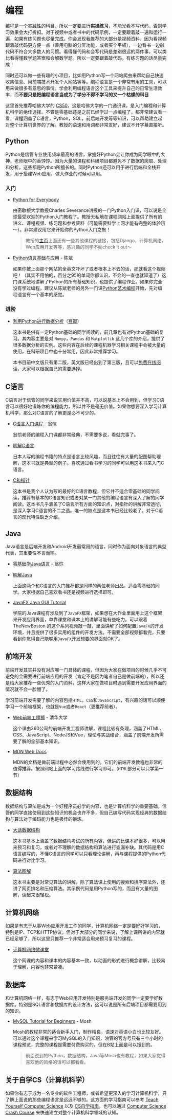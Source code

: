 
# 编程

编程是一个实践性的科目，所以一定要进行**实操练习**，不能光看不写代码，否则学习效果会大打折扣。对于视频中或者书中的代码示例，一定要跟着敲一遍和运行一遍，如果有练习题也尽量完成。你会发现我推荐的大部分是视频资料，因为看视频跟着敲代码更方便一点（善用电脑的分屏功能，或者买个平板），一边看书一边敲代码不符合大多数人的习惯。看得懂代码和会写代码是差别很远的两件事，可以类比看得懂数学题答案和会解数学题。所以一定要跟着敲代码，有练习题的话尽量完成！

同时还可以做一些有趣的小项目，比如用Python写一个网站爬虫来帮助自己快速收集信息、用前端技术开发个人网站等等。编程语言是一个非常有用的工具，可以用来做很多有意思的事情。学会利用编程语言这个工具来提升自己的日常生活效率，而**不要只是把编程语言当成为了学分不得不学习的又一个枯燥的科目**

这里首先推荐哈佛大学的 [CS50](https://www.bilibili.com/video/BV1m24y1W7b1)，这是哈佛大学的一门通识课，是入门编程和计算机科学的绝佳选择。不管是零基础还是之前已经学过一点编程了，都非常建议看一看，课程涵盖了C语言，Python，SQL，前后端开发等等知识，可以帮助建立起对整个计算机世界的了解。教授的语速和用词都非常友好，建议不开字幕直接听。

## Python

Python是信管专业使用频率最高的语言，掌握好Python会让你成为同学眼中的大神，老师眼中的香饽饽。因为大量的课程和科研项目都避免不了数据的爬取、处理和分析，这些都是Python所擅长的。同时Python还可以用于进行后端和全栈开发，用于搭建Web应用，做大作业的时候可以用。

### 入门

- [Python for Everybody](https://www.py4e.com/)

  由密歇根大学教授Charles Severance讲授的一门Python入门课，可以说是全球最受欢迎的Python入门教程了。教授无私地在课程网站上面提供了所有的讲义、课程视频、练习题和参考资料（可能需要科学上网才能有完整的体验哦～）。非常建议用它来开始你的Python入门之旅！
  >教授的[主页](https://online.dr-chuck.com/)上面还有一些其他课程的链接，包括Django，计算机网络，Web应用开发等等，感兴趣的同学不妨check it out～

- [Python语言基础与应用](https://www.bilibili.com/video/BV1V741147QH) - 陈斌

  如果你被上面那个网站的全英文吓坏了或者根本上不去的话，那就看这个视频吧！（其实不用怕的，百分之95的单词你都认识，不会的一查也就知道了）这门课系统地讲解了Python的所有基础知识，也提供了编程作业。如果你完全没有学过编程，建议从陈斌老师的另外一门课[Python艺术编程](https://www.bilibili.com/video/BV1aF411W74V)开始，先对编程语言有一个基本的感觉。

### 进阶

- [利用Python进行数据分析](https://wesmckinney.com/book/)（[豆瓣](https://book.douban.com/subject/30283996/)）

  这本书是供有一定Python基础的同学阅读的，前几章也有对Python基础的复习。其内容主要是对 `Numpy`，`Pandas` 和 `Matplotlib` 这几个库的介绍，提供了很多数据分析的实例。这些内容在后续的课程机器学习相关课程中会被大量的使用，在科研项目中也十分常用，因此非常推荐学习。

  本书目前中文版只有第二版，英文版已经出到了第三版，且可以[免费在线阅读](https://wesmckinney.com/book/)，大家可以根据自己的需要选择。

## C语言

C语言对于信管的同学来说实用价值并不高，可以说基本上不会用到，但学习C语言可以很好地锻炼你的编程能力，所以并不是毫无价值。如果你想要深入学习计算机科学，那么对C语言的了解更是必不可少的。

- [C语言入门课程](https://www.icourse163.org/course/ZJU-199001?from=searchPage&outVendor=zw_mooc_pcssjg_) - 翁恺

  翁恺老师的编程入门课都非常经典，不需要多说，看就完事了。
  
- [明解C语言](https://book.douban.com/subject/26663756/)

  日本人写的编程书籍的特点是语言比较风趣，而且往往有大量的配图帮助理解，这本书就是典型的例子。喜欢通过看书学习的同学可以用这本书来入门C语言。

- [C和指针](https://book.douban.com/subject/35216781/)
  
  这本书是我个人认为写的最好的C语言教程，但它并不适合零基础的同学阅读，推荐有基本的C语言知识或者对某一门其他的编程语言有深入了解的同学阅读。这本书几乎涵盖了C语言所有方面的知识点，对指针的讲解非常透彻，是深入学习C语言的不二之选。唯一的缺点是这本书已经比较老了，对于C语言的现代特性缺乏介绍。

## Java

Java语言是后端开发和Android开发最常用的语言，同时作为面向对象语言的典型代表，其重要性不言而喻。

- [零基础学Java语言](https://www.icourse163.org/course/ZJU-1001541001?from=searchPage&outVendor=zw_mooc_pcssjg_) - 翁恺
- [明解Java](https://book.douban.com/subject/30142951/)
    
  上面这两个和C语言的入门推荐都是同样的两位老师出品，适合零基础的同学。大家根据自己喜欢看书还是视频进行选择即可。

- [JavaFX Java GUI Tutorial](https://www.youtube.com/playlist?list=PL6gx4Cwl9DGBzfXLWLSYVy8EbTdpGbUIG)

  学院的Java课程有涉及到了`JavaFX`框架，如果想在大作业里面用上这个框架来开发应用界面，单靠课堂和课本上的讲解可能有些吃力。可以跟着 TheNewBoston 的这个系列视频敲一敲，里面讲解了如何配置`JavaFX`的开发环境，并且提供了很多实用的组件的开发方法。不需要全部视频都看完，只要看到你觉得自己能够用`JavaFX`开发想要的界面就OK了。

## 前端开发

前端开发其实并没有对应哪一门具体的课程，但因为大家在做项目的时候几乎不可避免的会需要进行前端应用的开发（肯定不是因为笔者自己是做前端的），所以还是给大家推荐一些优秀的入门资料，这样大家在做项目时遇到需要开发应用界面的情况就不会一脸懵了。

学习前端开发需要了解的内容包括`HTML`，`CSS`和`JavaScript`，有兴趣的话可以顺便学习一个前端框架，也就是`Vue`或者`React`（更推荐前者）。

- [Web前端工程狮](https://www.xuetangx.com/course/THU08091000257/14768617?channel=i.area.manual_search) - 清华大学
  
  这个课由360公司的前端开发工程师讲解，课程比较有条理，涵盖了HTML、CSS、JavaScript、NodeJS和Vue，理论与实战结合，涵盖了前端开发所需要了解的全部基本知识。
- [MDN Web Docs](https://developer.mozilla.org/zh-CN/docs/Learn)
  
  MDN的文档是做前端过程中必然会使用到的，它们的前端开发教程也非常的值得推荐。按照网站上面的学习路线进行学习即可。（`HTML`部分可以只学第一节）

## 数据结构

数据结构与算法是成为一个好程序员必学的内容，也是计算机科学的重要基础。信管的同学直接使用到这些知识的机会也许不多，但自己编写代码实现经典的数据结构与算法对于编码能力也是极佳的锻炼。

- [大话数据结构](https://book.douban.com/subject/6424904/)

  这本书基本上涵盖了数据结构考试的所有内容，但讲的比课本好很多，可以用来预习和复习，或者对不理解的数据结构和算法进行查漏补缺。其代码是用C语言编写的，不懂C语言的同学可以只看理论讲解，再与课程提供的Python代码进行对比学习。

- [算法图解](https://book.douban.com/subject/26979890/)

  这本书主要是对常见算法的讲解，除了算法课上使用的搜索和排序算法外，还讲了网页排名和压缩算法。其示例代码是用Python写的，而且有大量的图解，读起来很轻松。

## 计算机网络

如果是有志于从事Web应用开发工作的同学，计算机网络一定是要好好学习的，特别是IP、TCP和HTTP协议。但对于大部分的同学来说，了解上课所讲的内容就已经足够了，所以这里只推荐一个非常适合用来预习复习的课程。

- [计算机网络微课堂](https://www.bilibili.com/video/BV1c4411d7jb)

  这个网课的内容和课本的内容基本一致，以动画的形式进行概念讲解，比较易于理解，内容也非常紧凑。

## 数据库

和计算机网络一样，有志于Web应用开发特别是服务端开发的同学一定要学好数据库。特别是SQL语言和数据库的设计方法，这可以说是所有后端项目都需要用到的知识。

- [MySQL Tutorial for Beginners](https://www.youtube.com/watch?v=7S_tz1z_5bA) - Mosh

  Mosh的教程非常的适合新手入门，制作精良，语速对英语小白也比较友好。可以通过这个课程来学习MySQL的入门知识，油管的官方号只有三个小时的课程预览，完整的课程是需要付费购买的，但在B站上面是可以搜到的。

  >前面说到的Python，数据结构，Java等Mosh也有教程，如果大家觉得喜欢他的风格的话可以都看看。


## 关于自学CS（计算机科学）

如果你有志于成为一名专业的软件工程师，或者希望更深入的学习计算机科学，只了解上面说的那些编程语言是远远不够的。这方面的学习指南可以参考 [Teach Yourself Computer Science](https://teachyourselfcs.com/) 以及 [CS自学指南](https://csdiy.wiki/)。也可以通过 [Computer Science Crash Course](https://www.bilibili.com/video/BV1EW411u7th) 来快速建立对整个计算机科学领域的认知。